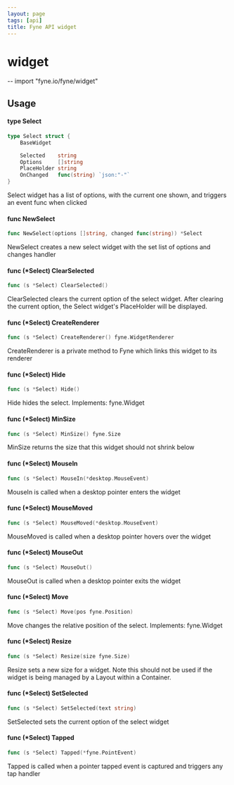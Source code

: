 ```yaml
---
layout: page
tags: [api]
title: Fyne API widget
---
```


# widget
--
    import "fyne.io/fyne/widget"

## Usage

#### type Select

```go
type Select struct {
	BaseWidget

	Selected    string
	Options     []string
	PlaceHolder string
	OnChanged   func(string) `json:"-"`
}
```

Select widget has a list of options, with the current one shown, and triggers an
event func when clicked

#### func  NewSelect

```go
func NewSelect(options []string, changed func(string)) *Select
```
NewSelect creates a new select widget with the set list of options and changes
handler

#### func (*Select) ClearSelected

```go
func (s *Select) ClearSelected()
```
ClearSelected clears the current option of the select widget. After clearing the
current option, the Select widget's PlaceHolder will be displayed.

#### func (*Select) CreateRenderer

```go
func (s *Select) CreateRenderer() fyne.WidgetRenderer
```
CreateRenderer is a private method to Fyne which links this widget to its
renderer

#### func (*Select) Hide

```go
func (s *Select) Hide()
```
Hide hides the select. Implements: fyne.Widget

#### func (*Select) MinSize

```go
func (s *Select) MinSize() fyne.Size
```
MinSize returns the size that this widget should not shrink below

#### func (*Select) MouseIn

```go
func (s *Select) MouseIn(*desktop.MouseEvent)
```
MouseIn is called when a desktop pointer enters the widget

#### func (*Select) MouseMoved

```go
func (s *Select) MouseMoved(*desktop.MouseEvent)
```
MouseMoved is called when a desktop pointer hovers over the widget

#### func (*Select) MouseOut

```go
func (s *Select) MouseOut()
```
MouseOut is called when a desktop pointer exits the widget

#### func (*Select) Move

```go
func (s *Select) Move(pos fyne.Position)
```
Move changes the relative position of the select. Implements: fyne.Widget

#### func (*Select) Resize

```go
func (s *Select) Resize(size fyne.Size)
```
Resize sets a new size for a widget. Note this should not be used if the widget
is being managed by a Layout within a Container.

#### func (*Select) SetSelected

```go
func (s *Select) SetSelected(text string)
```
SetSelected sets the current option of the select widget

#### func (*Select) Tapped

```go
func (s *Select) Tapped(*fyne.PointEvent)
```
Tapped is called when a pointer tapped event is captured and triggers any tap
handler
